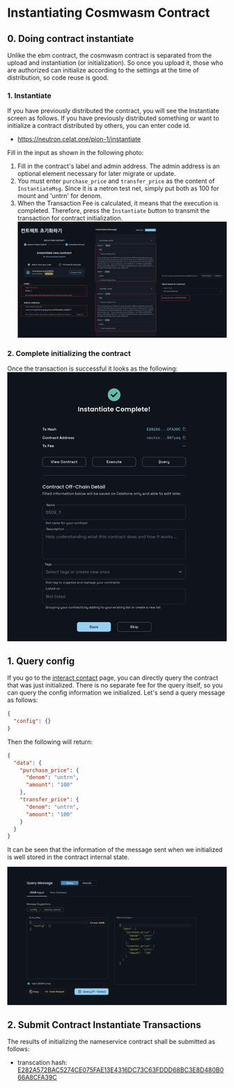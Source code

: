 # Instantiating Cosmwasm Contract

## 0. Doing contract instantiate
Unlike the ebm contract, the cosmwasm contract is separated from the upload and instantiation (or initialization). So once you upload it, those who are authorized can initialize according to the settings at the time of distribution, so code reuse is good.

### 1. Instantiate
If you have previously distributed the contract, you will see the Instantiate screen as follows. If you have previously distributed something or want to initialize a contract distributed by others, you can enter code id.
- https://neutron.celat.one/pion-1/instantiate

Fill in the input as shown in the following photo:
1. Fill in the contract's label and admin address. The admin address is an optional element necessary for later migrate or update.
2. You must enter `purchase_price` and `transfer_price` as the content of `InstantiateMsg`. Since it is a netron test net, simply put both as 100 for mount and 'untrn' for denom.
3. When the Transaction Fee is calculated, it means that the execution is completed. Therefore, press the `Instantiate` button to transmit the transaction for contract initialization. 
![](./assets/33_contract_initiate.png)

### 2. Complete initializing the contract 
Once the transaction is successful it looks as the following:
![](./assets/33_contract_initiate_complete.png)


## 1. Query config
If you go to the [interact contact](https://neutron.celat.one/pion-1/interact-contact) page, you can directly query the contract that was just initialized. There is no separate fee for the query itself, so you can query the config information we initialized. Let's send a query message as follows:
```json
{
  "config": {}
}
```

Then the following will return: 
```json
{
  "data": {
    "purchase_price": {
      "denom": "untrn",
      "amount": "100"
    },
    "transfer_price": {
      "denom": "untrn",
      "amount": "100"
    }
  }
}
```
It can be seen that the information of the message sent when we initialized is well stored in the contract internal state. 

![](./assets/33_contract_config_query.png)

## 2. Submit Contract Instantiate Transactions
The results of initializing the nameservice contract shall be submitted as follows:
- transcation hash: [E282A572BAC5274CE075FAE13E4316DC73C63FDDD68BC3E8D480B066A8CFA39C](https://neutron.celat.one/pion-1/txs/E282A572BAC5274CE075FAE13E4316DC73C63FDDD68BC3E8D480B066A8CFA39C)
